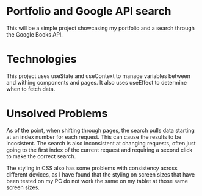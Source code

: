 # Portfolio and Google API search

This will be a simple project showcasing my portfolio and a search through the Google Books API.

# Technologies

This project uses useState and useContext to manage variables between and withing components and pages. It also uses useEffect to determine when to fetch data.

# Unsolved Problems

As of the point, when shifting through pages, the search pulls data starting at an index number for each request. This can cause the results to be incosistent. The search is also inconsistent at changing requests, often just going to the first index of the current request and requiring a second click to make the correct search.

The styling in CSS also has some problems with consistency across different devices, as I have found that the styling on screen sizes that have been tested on my PC do not work the same on my tablet at those same screen sizes.
